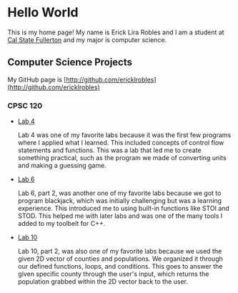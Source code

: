 # Hello World

This is my home page! My name is Erick Lira Robles and I am a student at [Cal State Fullerton](http://www.fullerton.edu/) and my major is computer science.

## Computer Science Projects

My GitHub page is [http://github.com/ericklrobles](http://github.com/ericklrobles)

### CPSC 120

* [Lab 4](https://github.com/cpsc-fall-2023/cpsc-120-lab-04-sam-erick-and-brandon)
  
   Lab 4 was one of my favorite labs because it was the first few programs where I applied what I learned. This included concepts of control flow statements and functions. This was a lab that led me to create something practical, such as the program we made of converting units and making a guessing game.

* [Lab 6](https://github.com/cpsc-fall-2023/cpsc-120-lab-06-erick-kyle)
  
   Lab 6, part 2, was another one of my favorite labs because we got to program blackjack, which was initially challenging but was a learning experience. This introduced me to using built-in functions like STOI and STOD. This helped me with later labs and was one of the many tools I added to my toolbelt for C++.

* [Lab 10](https://github.com/cpsc-fall-2023/cpsc-120-lab-10-erick-and-eileen)
  
   Lab 10, part 2, was also one of my favorite labs because we used the given 2D vector of counties and populations. We organized it through our defined functions, loops, and conditions. This goes to answer the given specific county through the user's input, which returns the population grabbed within the 2D vector back to the user.
